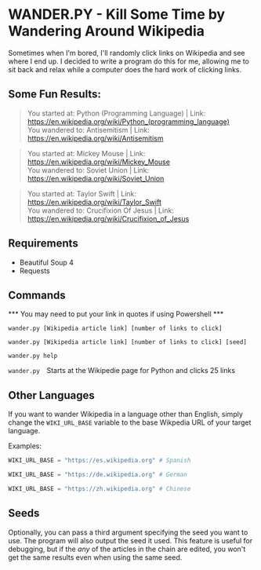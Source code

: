# WANDER.PY - Kill Some Time by Wandering Around Wikipedia

Sometimes when I'm bored, I'll randomly click links on Wikipedia and see where I end up. I decided to write a program do this for me, 
allowing me to sit back and relax while a computer does the hard work of clicking links.

## Some Fun Results: 
>You started at: Python (Programming Language) | Link: https://en.wikipedia.org/wiki/Python_(programming_language)  
>You wandered to: Antisemitism | Link: https://en.wikipedia.org/wiki/Antisemitism

>You started at: Mickey Mouse | Link: https://en.wikipedia.org/wiki/Mickey_Mouse  
>You wandered to: Soviet Union | Link: https://en.wikipedia.org/wiki/Soviet_Union     

>You started at: Taylor Swift | Link: https://en.wikipedia.org/wiki/Taylor_Swift  
>You wandered to: Crucifixion Of Jesus | Link: https://en.wikipedia.org/wiki/Crucifixion_of_Jesus

## Requirements
* Beautiful Soup 4
* Requests

## Commands

*** You may need to put your link in quotes if using Powershell ***  

`wander.py [Wikipedia article link] [number of links to click]`  

`wander.py [Wikipedia article link] [number of links to click] [seed]`  

`wander.py help`  

`wander.py` Starts at the Wikipedie page for Python and clicks 25 links

## Other Languages

If you want to wander Wikipedia in a language other than English, simply change the ```WIKI_URL_BASE``` variable to the base Wikpedia URL of your target language. 

Examples:  
```python
WIKI_URL_BASE = "https://es.wikipedia.org" # Spanish 
```
```python
WIKI_URL_BASE = "https://de.wikipedia.org" # German  
```
```python
WIKI_URL_BASE = "https://zh.wikipedia.org" # Chinese
``` 

## Seeds
Optionally, you can pass a third argument specifying the seed you want to use. The program will also output the seed it used. This feature is useful for debugging, but if the _any_ of the articles in the chain are edited, you won't get the same results even when using the same seed.